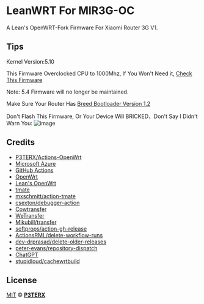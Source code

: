 # LeanWRT For MIR3G-OC

A Lean's OpenWRT-Fork Firmware For Xiaomi Router 3G V1.

## Tips
Kernel Version:5.10

This Firmware Overclocked CPU to 1000Mhz, If You Won't Need it, [Check This Firmware](https://github.com/DestoryG/LeanWRT-MiR3G-510)

Note: 5.4 Firmware will no longer be maintained.

Make Sure Your Router Has [Breed Bootloader Version 1.2](https://breed.hackpascal.net/breed-mt7621-xiaomi-r3g.bin)

Don't Flash This Firmware, Or Your Device Will BRICKED，Don't Say I Didn't Warn You:
![image](https://github.com/DestoryG/LeanWRT-MiR3G-510OC/assets/136814177/bb1b3f96-4283-48de-9301-839f9fdd001d)


## Credits

- [P3TERX/Actions-OpenWrt](https://github.com/P3TERX/Actions-OpenWrt)
- [Microsoft Azure](https://azure.microsoft.com)
- [GitHub Actions](https://github.com/features/actions)
- [OpenWrt](https://github.com/openwrt/openwrt)
- [Lean's OpenWrt](https://github.com/coolsnowwolf/lede)
- [tmate](https://github.com/tmate-io/tmate)
- [mxschmitt/action-tmate](https://github.com/mxschmitt/action-tmate)
- [csexton/debugger-action](https://github.com/csexton/debugger-action)
- [Cowtransfer](https://cowtransfer.com)
- [WeTransfer](https://wetransfer.com/)
- [Mikubill/transfer](https://github.com/Mikubill/transfer)
- [softprops/action-gh-release](https://github.com/softprops/action-gh-release)
- [ActionsRML/delete-workflow-runs](https://github.com/ActionsRML/delete-workflow-runs)
- [dev-drprasad/delete-older-releases](https://github.com/dev-drprasad/delete-older-releases)
- [peter-evans/repository-dispatch](https://github.com/peter-evans/repository-dispatch)
- [ChatGPT](https://chat.openai.com/)
- [stupidloud/cachewrtbuild](https://github.com/stupidloud/cachewrtbuild)
## License

[MIT](https://github.com/P3TERX/Actions-OpenWrt/blob/main/LICENSE) © [**P3TERX**](https://p3terx.com)
